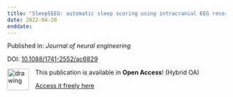 ```yaml
---
title: "SleepSEEG: automatic sleep scoring using intracranial EEG recordings only."
date: 2022-04-20
enddate:
---
```


Published in: *Journal of neural engineering*

DOI: [10.1088/1741-2552/ac6829](https://doi.org/10.1088/1741-2552/ac6829)

<img src="https://upload.wikimedia.org/wikipedia/commons/thumb/7/77/Open_Access_logo_PLoS_transparent.svg/800px-Open_Access_logo_PLoS_transparent.svg.png" alt="drawing" width="50" align="left"/> &nbsp;&nbsp;&nbsp;This publication is available in **Open Access**! (Hybrid OA)

&nbsp;&nbsp;&nbsp;<a href="https://doi.org/10.1088/1741-2552/ac6829">Access it freely here</a>

